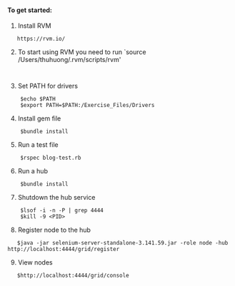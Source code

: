 
#### To get started:
1. Install RVM
``` 
   https://rvm.io/
```

2. To start using RVM you need to run `source /Users/thuhuong/.rvm/scripts/rvm'
``` in all your open shell windows, in rare cases you need to reopen all shell windows.
    
```

3. Set PATH for drivers
``` 
    $echo $PATH
    $export PATH=$PATH:/Exercise_Files/Drivers
```

4. Install gem file
``` 
    $bundle install
```
5. Run a test file
``` 
    $rspec blog-test.rb 
```
6. Run a hub
``` 
    $bundle install
```

7. Shutdown the hub service
``` 
    $lsof -i -n -P | grep 4444
    $kill -9 <PID>
```
8. Register node to the hub
``` 
   $java -jar selenium-server-standalone-3.141.59.jar -role node -hub http://localhost:4444/grid/register 
```


9. View nodes
```
   $http://localhost:4444/grid/console
```